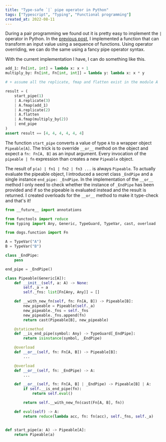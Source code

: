 ```yaml
---
title: "Type-safe `|` pipe operator in Python"
tags: ["Typescript", "Typing", "Functional programming"]
created_at: 2022-08-11
---
```


During a pair programming we found out it is pretty easy to implement the `|` operator in Python. In the [previous post](blog/posts/2022/08-august/2022-08-10), I implemented a function that can transform an input value using a sequence of functions. Using operator overriding, we can do the same using a fancy pipe operator syntax.

With the current implementation I have, I can do something like this.

```python
add_1: Fn[int, int] = lambda x: x + 1
multiply_by: Fn[int, Fn[int, int]] = lambda y: lambda x: x * y

# + assume all the replicate, fmap and flatten exist in the module A

result = (
    start_pipe(1)
    | A.replicate(3)
    | A.fmap(add_1)
    | A.replicate(2)
    | A.flatten
    | A.fmap(multiply_by(2))
    | end_pipe
)
assert result == [4, 4, 4, 4, 4, 4]
```

The function `start_pipe` converts a value of type `A` to a wrapper object `Pipeable[A]`. The trick is to override `__or__` method on the object and expect a `fn: Fn[A, B]` as an input argument. Every invocation of the `pipeable | fn` expression than creates a new `Pipeable` object. 

The result of `p(a) | fn1 | fn2 | fn3 ...` is always `Pipeable`. To actually evaluate the pipeable object, I introduced a secret class `_EndPipe` and a single instance `end_pipe: _EndPipe`. In the implementation of the `__or__` method I only need to check whether the instance of `_EndPipe` has been provided and if so the pipeable is evaluated instead and the result is returned. I created overloads for the `__or__` method to make it type-check and that's it!

```python
from __future__ import annotations

from functools import reduce
from typing import Any, Generic, TypeGuard, TypeVar, cast, overload

from dogs.function import Fn

A = TypeVar("A")
B = TypeVar("B")

class _EndPipe:
    pass

end_pipe = _EndPipe()

class Pipeable(Generic[A]):
    def __init__(self, a: A) -> None:
        self._a = a
        self._fns: list[Fn[Any, Any]] = []

    def __with_new_fn(self, fn: Fn[A, B]) -> Pipeable[B]:
        new_pipeable = Pipeable(self._a)
        new_pipeable._fns = self._fns
        new_pipeable._fns.append(fn)
        return cast(Pipeable[B], new_pipeable)

    @staticmethod
    def __is_end_pipe(symbol: Any) -> TypeGuard[_EndPipe]:
        return isinstance(symbol, _EndPipe)

    @overload
    def __or__(self, fn: Fn[A, B]) -> Pipeable[B]:
        ...

    @overload
    def __or__(self, fn: _EndPipe) -> A:
        ...

    def __or__(self, fn: Fn[A, B] | _EndPipe) -> Pipeable[B] | A:
        if self.__is_end_pipe(fn):
            return self.eval()

        return self.__with_new_fn(cast(Fn[A, B], fn))

    def eval(self) -> A:
        return reduce(lambda acc, fn: fn(acc), self._fns, self._a)


def start_pipe(a: A) -> Pipeable[A]:
    return Pipeable(a)
```